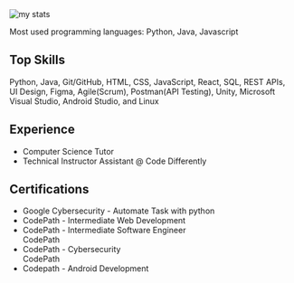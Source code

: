 <img alt="my stats" src="https://github-readme-stats.vercel.app/api?username=Vlouis22&theme=react"/>

Most used programming languages: Python, Java, Javascript

<h2>Top Skills</h2>
<p>Python, Java, Git/GitHub, HTML, CSS, JavaScript, React, SQL, REST APIs, UI Design, Figma, Agile(Scrum), Postman(API Testing), Unity, Microsoft Visual Studio, Android Studio, and Linux</p>

<h2>Experience</h2>
<ul>
<li>Computer Science Tutor</li>
<li>Technical Instructor Assistant @ Code Differently</li>
</ul>

<h2>Certifications</h2>
<ul>
<li>Google Cybersecurity - Automate Task with python</li>
<li>CodePath - Intermediate Web Development</li>
<li>CodePath - Intermediate Software Engineer</li>CodePath
<li>CodePath - Cybersecurity</li>CodePath
<li>Codepath - Android Development</li>
</ul>

